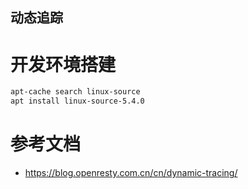 
动态追踪
---

# 开发环境搭建

```bash
apt-cache search linux-source
apt install linux-source-5.4.0
```

# 参考文档
* https://blog.openresty.com.cn/cn/dynamic-tracing/